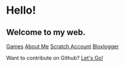 # Hello!
## Welcome to my web.

[Games](https://luke242014.github.io/game)
[About Me](https://luke242014.github.io/about)
[Scratch Account](https://scratch.mit.edu/users/Luke242014)
[Bloxlogger](https://luke242014.github.io/unavail)

Want to contribute on Github? [Let's Go!](https://github.com/Luke242014/luke242014.github.io)
